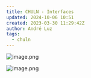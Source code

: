 ```yaml
---
title: CHULN - Interfaces
updated: 2024-10-06 10:51
created: 2023-03-30 11:29:42Z
author: André Luz
tags:
  - chuln
---
```


![image.png](image-3.png)

![image.png](image-4.png)
